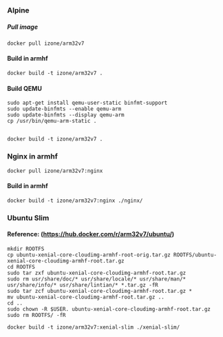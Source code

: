 ### Alpine
##### Pull image
```
docker pull izone/arm32v7
```
#### Build in armhf
```
docker build -t izone/arm32v7 .
```
#### Build QEMU
```
sudo apt-get install qemu-user-static binfmt-support
sudo update-binfmts --enable qemu-arm
sudo update-binfmts --display qemu-arm 
cp /usr/bin/qemu-arm-static .
```
```
```
```
docker build -t izone/arm32v7 .
```

### Nginx in armhf
```
docker pull izone/arm32v7:nginx
```
#### Build in armhf
```
docker build -t izone/arm32v7:nginx ./nginx/
```

### Ubuntu Slim
#### Reference: (https://hub.docker.com/r/arm32v7/ubuntu/)
```
mkdir ROOTFS
cp ubuntu-xenial-core-cloudimg-armhf-root-orig.tar.gz ROOTFS/ubuntu-xenial-core-cloudimg-armhf-root.tar.gz
cd ROOTFS
sudo tar zxf ubuntu-xenial-core-cloudimg-armhf-root.tar.gz
sudo rm usr/share/doc/* usr/share/locale/* usr/share/man/* usr/share/info/* usr/share/lintian/* *.tar.gz -fR
sudo tar zcf ubuntu-xenial-core-cloudimg-armhf-root.tar.gz *
mv ubuntu-xenial-core-cloudimg-armhf-root.tar.gz ..
cd ..
sudo chown -R $USER. ubuntu-xenial-core-cloudimg-armhf-root.tar.gz
sudo rm ROOTFS/ -fR
```

```
docker build -t izone/arm32v7:xenial-slim ./xenial-slim/
```

